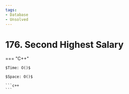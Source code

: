 ```yaml
---
tags:
- Database
- Unsolved
---
```



# 176. Second Highest Salary

=== "C++"

    $Time: O()$

    $Space: O()$

    ```c++
    ```